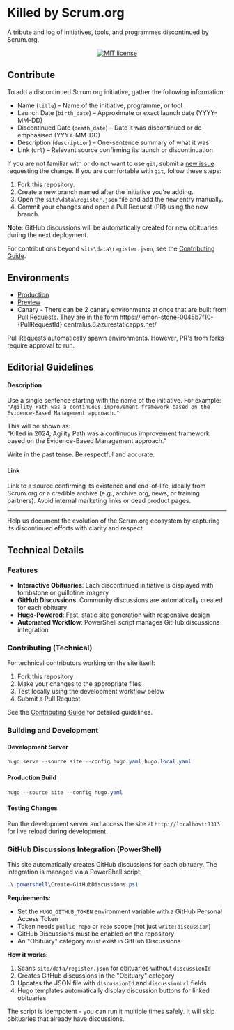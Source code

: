 # Killed by Scrum.org

A tribute and log of initiatives, tools, and programmes discontinued by Scrum.org.

<div align="center">

[![MIT license](https://img.shields.io/badge/License-MIT-blue.svg)](/LICENSE)

</div>

## Contribute

To add a discontinued Scrum.org initiative, gather the following information:

- Name (`title`) – Name of the initiative, programme, or tool
- Launch Date (`birth_date`) – Approximate or exact launch date (YYYY-MM-DD)
- Discontinued Date (`death_date`) – Date it was discontinued or de-emphasised (YYYY-MM-DD)
- Description (`description`) – One-sentence summary of what it was
- Link (`url`) – Relevant source confirming its launch or discontinuation

If you are not familiar with or do not want to use `git`, submit a [new issue](https://github.com/MrHinsh/killed-by-scrum-org/issues/new?template=add-an-obituary.md) requesting the change. If you are comfortable with `git`, follow these steps:

1. Fork this repository.
2. Create a new branch named after the initiative you're adding.
3. Open the `site\data\register.json` file and add the new entry manually.
4. Commit your changes and open a Pull Request (PR) using the new branch.

**Note**: GitHub discussions will be automatically created for new obituaries during the next deployment.

For contributions beyond `site\data\register.json`, see the [Contributing Guide](.github/CONTRIBUTING.md).

## Environments

- [Production](https://lemon-stone-0045b7f10.6.azurestaticapps.net)
- [Preview](https://lemon-stone-0045b7f10-preview.centralus.6.azurestaticapps.net/)
- Canary - There can be 2 canary environments at once that are built from Pull Requests. They are in the form https://lemon-stone-0045b7f10-{PullRequestId}.centralus.6.azurestaticapps.net/

Pull Requests automatically spawn environments. However, PR's from forks require approval to run.

## Editorial Guidelines

#### Description

Use a single sentence starting with the name of the initiative. For example:  
`"Agility Path was a continuous improvement framework based on the Evidence-Based Management approach."`

This will be shown as:  
“Killed in 2024, Agility Path was a continuous improvement framework based on the Evidence-Based Management approach.”

Write in the past tense. Be respectful and accurate.

#### Link

Link to a source confirming its existence and end-of-life, ideally from Scrum.org or a credible archive (e.g., archive.org, news, or training partners). Avoid internal marketing links or dead product pages.

---

Help us document the evolution of the Scrum.org ecosystem by capturing its discontinued efforts with clarity and respect.

## Technical Details

### Features

- **Interactive Obituaries**: Each discontinued initiative is displayed with tombstone or guillotine imagery
- **GitHub Discussions**: Community discussions are automatically created for each obituary
- **Hugo-Powered**: Fast, static site generation with responsive design
- **Automated Workflow**: PowerShell script manages GitHub discussions integration

### Contributing (Technical)

For technical contributors working on the site itself:

1. Fork this repository
2. Make your changes to the appropriate files
3. Test locally using the development workflow below
4. Submit a Pull Request

See the [Contributing Guide](.github/CONTRIBUTING.md) for detailed guidelines.

### Building and Development

#### Development Server

```powershell
hugo serve --source site --config hugo.yaml,hugo.local.yaml
```

#### Production Build

```powershell
hugo --source site --config hugo.yaml
```

#### Testing Changes

Run the development server and access the site at `http://localhost:1313` for live reload during development.

### GitHub Discussions Integration (PowerShell)

This site automatically creates GitHub discussions for each obituary. The integration is managed via a PowerShell script:

```powershell
.\.powershell\Create-GitHubDiscussions.ps1
```

**Requirements:**

- Set the `HUGO_GITHUB_TOKEN` environment variable with a GitHub Personal Access Token
- Token needs `public_repo` or `repo` scope (not just `write:discussion`)
- GitHub Discussions must be enabled on the repository
- An "Obituary" category must exist in GitHub Discussions

**How it works:**

1. Scans `site/data/register.json` for obituaries without `discussionId`
2. Creates GitHub discussions in the "Obituary" category
3. Updates the JSON file with `discussionId` and `discussionUrl` fields
4. Hugo templates automatically display discussion buttons for linked obituaries

The script is idempotent - you can run it multiple times safely. It will skip obituaries that already have discussions.
